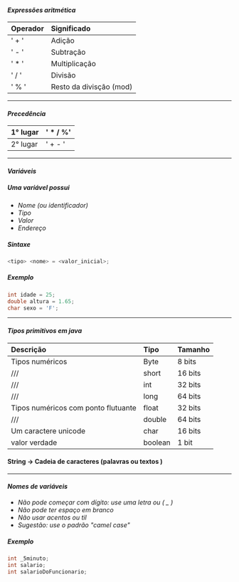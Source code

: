 #### *_Expressões aritmética_*


Operador  | Significado
:---------|:---------------
 ' + '    | Adição
 ' - '    | Subtração
 ' * '    | Multiplicação
 ' / '    | Divisão
 ' % '    | Resto da divisção (mod)
 


 ----

 #### *_Precedência_* 


 1° lugar | ' *  /   %'
 ---------| -----------
 2° lugar | ' +  - '
 
 ----

 #### *_Variáveis_* 

 ##### Uma variável possui 
  + *_Nome (ou identificador)_*
  + *_Tipo_* 
  + *_Valor_*
  + *_Endereço_* 

 ##### Sintaxe 

 ~~~Java
 <tipo> <nome> = <valor_inicial>;
 ~~~

 ##### Exemplo 

  ~~~Java
  int idade = 25;
  double altura = 1.65;
  char sexo = 'F';
  ~~~
----
  #### *_Tipos primitivos em java_*

  Descrição       |  Tipo  |  Tamanho 
  :---------------|:-------|:---------
  Tipos numéricos | Byte   |  8 bits
  ///             | short  |16 bits
  ///             | int    | 32 bits
 ///              | long   | 64 bits
Tipos numéricos com ponto flutuante   | float | 32 bits
/// | double | 64 bits 
Um caractere unicode | char | 16 bits 
valor verdade | boolean | 1 bit 


#### String -> Cadeia de caracteres (palavras ou textos ) 

----

#### *_Nomes de variáveis_*

+ *_Não pode começar com dígito: use uma letra ou ( _ )_*
+ *_Não pode ter espaço em branco_*
+ *_Não usar acentos ou til_* 
+ *_Sugestão: use o padrão "camel case"_*

##### Exemplo 
~~~~java
int _5minuto;
int salario;
int salarioDoFuncionario;
~~~~


 




  
